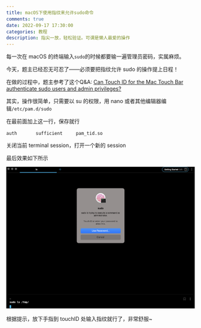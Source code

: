 ```yaml
---
title: macOS下使用指纹来允许sudo命令
comments: true
date: 2022-09-17 17:30:00
categories: 教程
description: 指尖一放，轻松验证。可谓是懒人最爱的操作
---
```


每一次在 macOS 的终端输入`sudo`的时候都要输一遍管理员密码，实属麻烦。

今天，题主已经忍无可忍了——必须要把指纹允许 sudo 的操作提上日程！

在做的过程中，题主参考了这个Q&A: [Can Touch ID for the Mac Touch Bar authenticate sudo users and admin privileges?](https://apple.stackexchange.com/questions/259093/can-touch-id-for-the-mac-touch-bar-authenticate-sudo-users-and-admin-privileges)

其实，操作很简单，只需要以 su 的权限，用 nano 或者其他编辑器编辑`/etc/pam.d/sudo`

在最前面加上这一行，保存就行

```
auth       sufficient     pam_tid.so
```

关闭当前 terminal session，打开一个新的 session

最后效果如下所示

![sudo prompt](./sudo-fingerprint-prompt.png)

根据提示，放下手指到 touchID 处输入指纹就行了，非常舒服~
